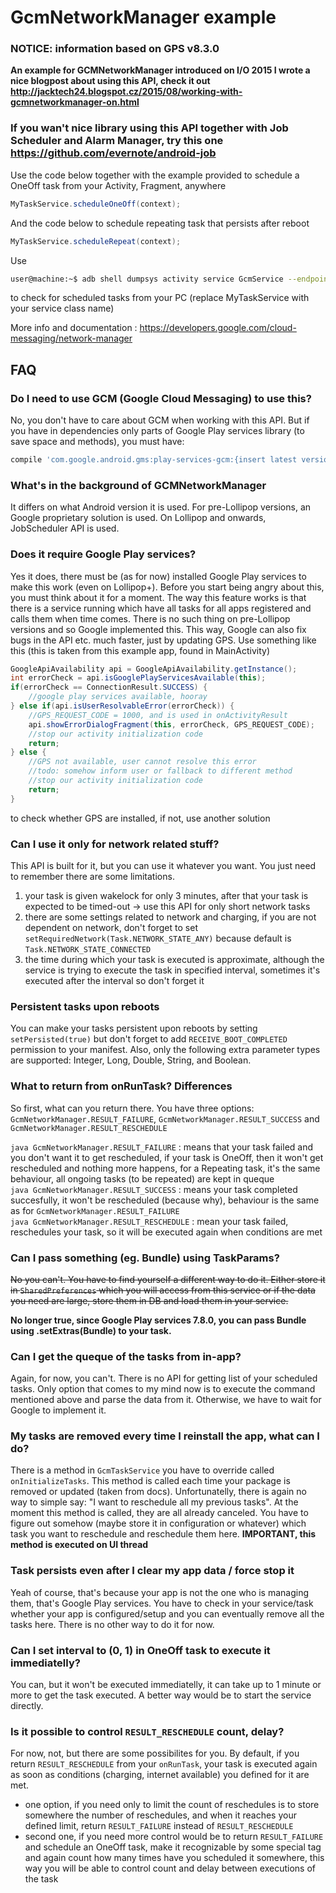 # GcmNetworkManager example
### NOTICE: information based on GPS v8.3.0

**An example for GCMNetworkManager introduced on I/O 2015
I wrote a nice blogpost about using this API, check it out http://jacktech24.blogspot.cz/2015/08/working-with-gcmnetworkmanager-on.html**

### If you wan't nice library using this API together with Job Scheduler and Alarm Manager, try this one https://github.com/evernote/android-job

Use the code below together with the example provided to schedule a OneOff task from your Activity, Fragment, anywhere
```java
MyTaskService.scheduleOneOff(context);
```
And the code below to schedule repeating task that persists after reboot
```java
MyTaskService.scheduleRepeat(context);
```

Use
```bash
user@machine:~$ adb shell dumpsys activity service GcmService --endpoints MyTaskService
```
to check for scheduled tasks from your PC (replace MyTaskService with your service class name)

More info and documentation : https://developers.google.com/cloud-messaging/network-manager

## FAQ

### Do I need to use GCM (Google Cloud Messaging) to use this?
No, you don't have to care about GCM when working with this API. But if you have in dependencies only
parts of Google Play services library (to save space and methods), you must have:
```groovy
compile 'com.google.android.gms:play-services-gcm:{insert latest version here}'
```

### What's in the background of GCMNetworkManager
It differs on what Android version it is used. For pre-Lollipop versions, an Google proprietary solution is used. On Lollipop and onwards, JobScheduler API is used.

### Does it require Google Play services?
Yes it does, there must be (as for now) installed Google Play services to make this work (even on Lollipop+). Before you start being angry about this, you must think about it for a moment. The way this feature works is that there is a service running which have all tasks for all apps registered and calls them when time comes. There is no such thing on pre-Lollipop versions and so Google implemented this. This way, Google can also fix bugs in the API etc. much faster, just by updating GPS.
Use something like this (this is taken from this example app, found in MainActivity)
```java
GoogleApiAvailability api = GoogleApiAvailability.getInstance();
int errorCheck = api.isGooglePlayServicesAvailable(this);
if(errorCheck == ConnectionResult.SUCCESS) {
    //google play services available, hooray
} else if(api.isUserResolvableError(errorCheck)) {
    //GPS_REQUEST_CODE = 1000, and is used in onActivityResult
    api.showErrorDialogFragment(this, errorCheck, GPS_REQUEST_CODE);
    //stop our activity initialization code
    return;
} else {
    //GPS not available, user cannot resolve this error
    //todo: somehow inform user or fallback to different method
    //stop our activity initialization code
    return;
}
```
to check whether GPS are installed, if not, use another solution

### Can I use it only for network related stuff?
This API is built for it, but you can use it whatever you want. You just need to remember there are some limitations.
1. your task is given wakelock for only 3 minutes, after that your task is expected to be timed-out -> use this API for only short network tasks
2. there are some settings related to network and charging, if you are not dependent on network, don't forget to set ``` setRequiredNetwork(Task.NETWORK_STATE_ANY) ``` because default is ```Task.NETWORK_STATE_CONNECTED```
3. the time during which your task is executed is approximate, although the service is trying to execute the task in specified interval, sometimes it's executed after the interval so don't forget it

### Persistent tasks upon reboots
You can make your tasks persistent upon reboots by setting ```setPersisted(true)``` but don't forget to add ```RECEIVE_BOOT_COMPLETED``` permission to your manifest. Also, only the following extra parameter types are supported: Integer, Long, Double, String, and Boolean.

### What to return from onRunTask? Differences
So first, what can you return there. You have three options: ```GcmNetworkManager.RESULT_FAILURE```, ```GcmNetworkManager.RESULT_SUCCESS``` and ```GcmNetworkManager.RESULT_RESCHEDULE```

```java GcmNetworkManager.RESULT_FAILURE``` : means that your task failed and you don't want it to get rescheduled, if your task is OneOff, then it won't get rescheduled and nothing more happens, for a Repeating task, it's the same behaviour, all ongoing tasks (to be repeated) are kept in queque<br/>
```java GcmNetworkManager.RESULT_SUCCESS``` : means your task completed succesfully, it won't be rescheduled (because why), behaviour is the same as for ```GcmNetworkManager.RESULT_FAILURE```<br/>
```java GcmNetworkManager.RESULT_RESCHEDULE``` : mean your task failed, reschedules your task, so it will be executed again when conditions are met<br/>


### Can I pass something (eg. Bundle) using TaskParams?
~~No you can't. You have to find yourself a different way to do it. Either store it in ``` SharedPreferences ``` which you will access from this service or if the data you need are large, store them in DB and load them in your service.~~

**No longer true, since Google Play services 7.8.0, you can pass Bundle using .setExtras(Bundle) to your task.**

### Can I get the queque of the tasks from in-app?
Again, for now, you can't. There is no API for getting list of your scheduled tasks. Only option that comes to my mind now is to execute the command mentioned above and parse the data from it. Otherwise, we have to wait for Google to implement it.

### My tasks are removed every time I reinstall the app, what can I do?
There is a method in ```GcmTaskService```  you have to override called ```onInitializeTasks```. This method is called each time your package is removed or updated (taken from docs). Unfortunatelly, there is again no way to simple say: "I want to reschedule all my previous tasks". At the moment this method is called, they are all already canceled. You have to figure out somehow (maybe store it in configuration or whatever) which task you want to reschedule and reschedule them here. **IMPORTANT, this method is executed on UI thread**

### Task persists even after I clear my app data / force stop it
Yeah of course, that's because your app is not the one who is managing them, that's Google Play services. You have to check in your service/task whether your app is configured/setup and you can eventually remove all the tasks here. There is no other way to do it for now.

### Can I set interval to (0, 1) in OneOff task to execute it immediatelly?
You can, but it won't be executed immediatelly, it can take up to 1 minute or more to get the task executed. A better way would be to start the service directly.

### Is it possible to control `RESULT_RESCHEDULE` count, delay?
For now, not, but there are some possibilites for you. By default, if you return `RESULT_RESCHEDULE` from your `onRunTask`, your task is executed again as soon as conditions (charging, internet available) you defined for it are met.
* one option, if you need only to limit the count of reschedules is to store somewhere the number of reschedules, and when it reaches your defined limit, return `RESULT_FAILURE` instead of `RESULT_RESCHEDULE`
* second one, if you need more control would be to return `RESULT_FAILURE` and schedule an OneOff task, make it recognizable by some special tag and again count how many times have you scheduled it somewhere, this way you will be able to control count and delay between executions of the task

